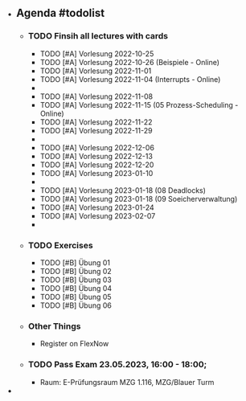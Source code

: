 - ## Agenda #todolist
	- ### TODO Finsih all lectures with cards
		- TODO [#A] Vorlesung 2022-10-25
		- TODO [#A] Vorlesung 2022-10-26 (Beispiele - Online)
		- TODO [#A] Vorlesung 2022-11-01
		- TODO  [#A] Vorlesung 2022-11-04 (Interrupts - Online)
		-
		- TODO [#A] Vorlesung 2022-11-08
		- TODO  [#A] Vorlesung 2022-11-15 (05 Prozess-Scheduling - Online)
		- TODO [#A] Vorlesung 2022-11-22
		- TODO [#A] Vorlesung 2022-11-29
		-
		- TODO [#A] Vorlesung 2022-12-06
		- TODO [#A] Vorlesung 2022-12-13
		- TODO [#A] Vorlesung 2022-12-20
		- TODO [#A] Vorlesung 2023-01-10
		-
		- TODO [#A] Vorlesung 2023-01-18 (08 Deadlocks)
		- TODO [#A] Vorlesung 2023-01-18 (09 Soeicherverwaltung)
		- TODO [#A] Vorlesung 2023-01-24
		- TODO [#A] Vorlesung 2023-02-07
		-
	- ### TODO Exercises
		- TODO [#B] Übung 01
		- TODO [#B] Übung 02
		- TODO [#B] Übung 03
		- TODO [#B] Übung 04
		- TODO [#B] Übung 05
		- TODO [#B] Übung 06
	- ### Other Things
		- Register on FlexNow
	- ### TODO Pass Exam 23.05.2023, 16:00 - 18:00;
		- Raum: E-Prüfungsraum MZG 1.116, MZG/Blauer Turm
-